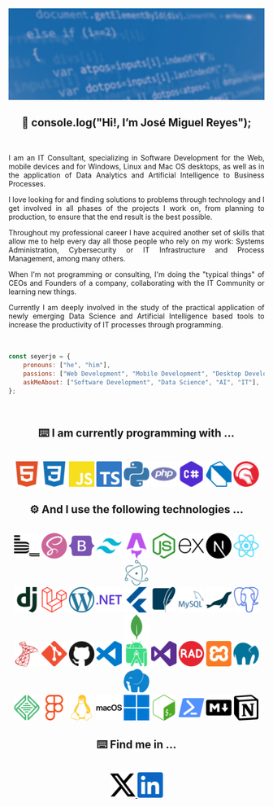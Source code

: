 <img src="./assets/github-profile-banner.jpg" />

<br/>

<h2 align="center">
    👋 console.log("Hi!, I’m José Miguel Reyes");
</h2>

<br/>

<p align="justify">
I am an IT Consultant, specializing in Software Development for the Web, mobile devices and for Windows, Linux and Mac OS desktops, as well as in the application of Data Analytics and Artificial Intelligence to Business Processes.
</p>

<p align="justify">
I love looking for and finding solutions to problems through technology and I get involved in all phases of the projects I work on, from planning to production, to ensure that the end result is the best possible.
</p>

<p align="justify">
Throughout my professional career I have acquired another set of skills that allow me to help every day all those people who rely on my work: Systems Administration, Cybersecurity or IT Infrastructure and Process Management, among many others.
</p>

<p align="justify">
When I'm not programming or consulting, I'm doing the "typical things" of CEOs and Founders of a company, collaborating with the IT Community or learning new things.
</p>

<p align="justify">
Currently I am deeply involved in the study of the practical application of newly emerging Data Science and Artificial Intelligence based tools to increase the productivity of IT processes through programming.
</p>

<br/>

```javascript
const seyerjo = {
    pronouns: ["he", "him"],
    passions: ["Web Development", "Mobile Development", "Desktop Development", "Data Science", "AI"],
    askMeAbout: ["Software Development", "Data Science", "AI", "IT"],
};
```
<br/>

<h2 align="center">
    ⌨️ I am currently programming with ...
</h2>

<br/>

<div align="center">
    <img src="./assets/html5.svg" alt="HTML5" height="50px" title="HTML5" />
    <img src="./assets/css3.svg" alt="CSS3" height="50px" title="CSS3" />
    <img src="./assets/javascript.svg" alt="JavaScript" height="50px" title="JavaScript" />
    <img src="./assets/typescript.svg" alt="TypeScript" height="50px" title="TypeScript" />
    <img src="./assets/python.svg" alt="Python" height="50px" title="Python" />
    <img src="./assets/php.svg" alt="PHP" height="50px" title="PHP" />
    <img src="./assets/csharp.svg" alt="C#" height="50px" title="C#" />
    <img src="./assets/dart.svg" alt="Dart" height="50px" title="Dart" />
    <img src="./assets/delphi.svg" alt="Object Pascal - Delphi" height="50px" title="Object Pascal - Delphi" />
</div>

<h2 align="center">
    ⚙️ And I use the following technologies ...
</h2>

<br/>

<div align="center">
    <img src="./assets/bem.svg" alt="BEM" height="50px" />
    <img src="./assets/sass.svg" alt="Sass" height="50px" />
    <img src="./assets/bootstrap.svg" alt="Bootstrap" height="50px" />
    <img src="./assets/tailwindcss.svg" alt="Tailwind CSS" height="50px" />
    <img src="./assets/astro.svg" alt="Astro" height="50px" />
    <img src="./assets/nodedotjs.svg" alt="Node.JS" height="50px" />
    <img src="./assets/express.svg" alt="Express.JS" height="50px" />
    <img src="./assets/nextdotjs.svg" alt="Next.JS" height="50px" />
    <img src="./assets/react.svg" alt="React.JS & React Native" height="50px" />
    <img src="./assets/electron.svg" alt="Electron" height="50px" />
</div>

<div align="center">
    <img src="./assets/django.svg" alt="Django" height="50px" />
    <img src="./assets/laravel.svg" alt="Laravel" height="50px" />
    <img src="./assets/wordpress.svg" alt="WordPress Core" height="50px" />
    <img src="./assets/dotnet.svg" alt=".NET" height="50px" />
    <img src="./assets/flutter.svg" alt="Flutter" height="50px" />
    <img src="./assets/sqlite.svg" alt="SQLite" height="50px" />
    <img src="./assets/mysql.svg" alt="MySQL" height="50px" />
    <img src="./assets/mariadb.svg" alt="MariaDB.JS" height="50px" />
    <img src="./assets/postgresql.svg" alt="PostgreSQL" height="50px" />
    <img src="./assets/mongodb.svg" alt="MongoDB" height="50px" />
</div>

<div align="center">
    <img src="./assets/microsoftsqlserver.svg" alt="Microsoft SQL Server" height="50px" />
    <img src="./assets/git.svg" alt="Git" height="50px" />
    <img src="./assets/github.svg" alt="GitHub" height="50px" />
    <img src="./assets/visualstudiocode.svg" alt="Visual Studio Code" height="50px" />
    <img src="./assets/androidstudio.svg" alt="Android Studio" height="50px" />
    <img src="./assets/visualstudio.svg" alt="Visual Studio" height="50px" />
    <img src="./assets/radstudio.svg" alt="RAD Studio" height="50px" />
    <img src="./assets/xampp.svg" alt="XAMPP" height="50px" />
    <img src="./assets/mamp.svg" alt="MAMP" height="50px" />
    <img src="./assets/laragon.svg" alt="Laragon" height="50px" />
</div>

<div align="center">
    <img src="./assets/local.svg" alt="Local by Flywheel" height="50px" />
    <img src="./assets/figma.svg" alt="Figma" height="50px" />
    <img src="./assets/linux.svg" alt="Linux" height="50px" />
    <img src="./assets/macos.svg" alt="MacOS" height="50px" />
    <img src="./assets/windows.svg" alt="Windows" height="50px" />
    <img src="./assets/gnubash.svg" alt="GNU Bash" height="50px" />
    <img src="./assets/powershell.svg" alt="Powershell" height="50px" />
    <img src="./assets/markdown.svg" alt="Markdown" height="50px" />
    <img src="./assets/notion.svg" alt="Notion" height="50px" />
</div>

<h2 align="center">
    ⌨️ Find me in ...
</h2>

<br/>

<div align="center">
    <a href="https://twitter.com/seyerjo" target="_blank">
        <img src="./assets/x.svg" alt="X (Twitter)" height="50px" />
    </a>
    <a href="https://www.linkedin.com/in/josem-reyes" target="_blank">
        <img src="./assets/linkedin.svg" alt="LinkedIn" height="50px" />
    </a>
</div>
